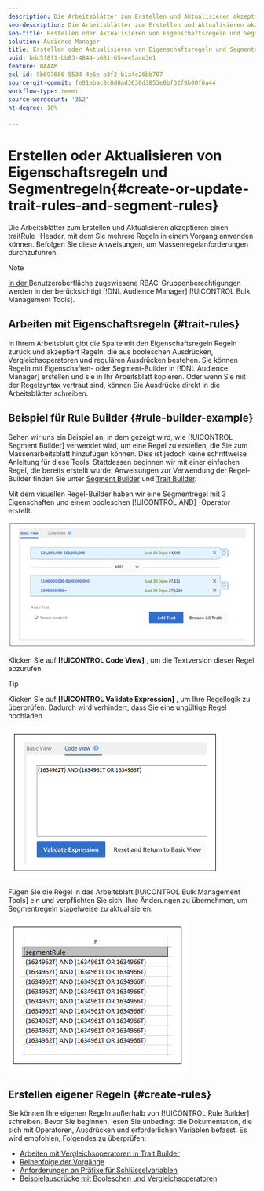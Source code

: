```yaml
---
description: Die Arbeitsblätter zum Erstellen und Aktualisieren akzeptieren einen traitRule -Header, mit dem Sie mehrere Regeln in einem Vorgang anwenden können. Befolgen Sie diese Anweisungen, um Massenregelanforderungen durchzuführen.
seo-description: Die Arbeitsblätter zum Erstellen und Aktualisieren akzeptieren einen traitRule -Header, mit dem Sie mehrere Regeln in einem Vorgang anwenden können. Befolgen Sie diese Anweisungen, um Massenregelanforderungen durchzuführen.
seo-title: Erstellen oder Aktualisieren von Eigenschaftsregeln und Segmentregeln
solution: Audience Manager
title: Erstellen oder Aktualisieren von Eigenschaftsregeln und Segmentregeln
uuid: bdd5f8f1-bb83-4844-b681-654e45ace3e1
feature: BAAAM
exl-id: 9b697606-5534-4e6e-a3f2-b1a4c26bb707
source-git-commit: fe01ebac8c0d0ad3630d3853e0bf32f0b00f6a44
workflow-type: tm+mt
source-wordcount: '352'
ht-degree: 10%

---
```


# Erstellen oder Aktualisieren von Eigenschaftsregeln und Segmentregeln{#create-or-update-trait-rules-and-segment-rules}

Die Arbeitsblätter zum Erstellen und Aktualisieren akzeptieren einen traitRule -Header, mit dem Sie mehrere Regeln in einem Vorgang anwenden können. Befolgen Sie diese Anweisungen, um Massenregelanforderungen durchzuführen.

<!-- 

<p>c_bulk_rules.xml </p>

 -->

>[!NOTE]
>
>[In der ](../../features/administration/administration-overview.md) Benutzeroberfläche zugewiesene RBAC-Gruppenberechtigungen werden in der berücksichtigt  [!DNL Audience Manager]   [!UICONTROL Bulk Management Tools].

## Arbeiten mit Eigenschaftsregeln {#trait-rules}

In Ihrem Arbeitsblatt gibt die Spalte mit den Eigenschaftsregeln Regeln zurück und akzeptiert Regeln, die aus booleschen Ausdrücken, Vergleichsoperatoren und regulären Ausdrücken bestehen. Sie können Regeln mit Eigenschaften- oder Segment-Builder in [!DNL Audience Manager] erstellen und sie in Ihr Arbeitsblatt kopieren. Oder wenn Sie mit der Regelsyntax vertraut sind, können Sie Ausdrücke direkt in die Arbeitsblätter schreiben.

## Beispiel für Rule Builder {#rule-builder-example}

Sehen wir uns ein Beispiel an, in dem gezeigt wird, wie [!UICONTROL Segment Builder] verwendet wird, um eine Regel zu erstellen, die Sie zum Massenarbeitsblatt hinzufügen können. Dies ist jedoch keine schrittweise Anleitung für diese Tools. Stattdessen beginnen wir mit einer einfachen Regel, die bereits erstellt wurde. Anweisungen zur Verwendung der Regel-Builder finden Sie unter [Segment Builder](../../features/segments/segment-builder.md) und [Trait Builder](../../features/traits/about-trait-builder.md).

Mit dem visuellen Regel-Builder haben wir eine Segmentregel mit 3 Eigenschaften und einem booleschen [!UICONTROL AND] -Operator erstellt.

![](assets/visualrule.png)

Klicken Sie auf **[!UICONTROL Code View]** , um die Textversion dieser Regel abzurufen.

>[!TIP]
>
>Klicken Sie auf **[!UICONTROL Validate Expression]** , um Ihre Regellogik zu überprüfen. Dadurch wird verhindert, dass Sie eine ungültige Regel hochladen.

![](assets/coderule.png)

Fügen Sie die Regel in das Arbeitsblatt [!UICONTROL Bulk Management Tools] ein und verpflichten Sie sich, Ihre Änderungen zu übernehmen, um Segmentregeln stapelweise zu aktualisieren.

![](assets/segmentrule.png)

## Erstellen eigener Regeln {#create-rules}

Sie können Ihre eigenen Regeln außerhalb von [!UICONTROL Rule Builder] schreiben. Bevor Sie beginnen, lesen Sie unbedingt die Dokumentation, die sich mit Operatoren, Ausdrücken und erforderlichen Variablen befasst. Es wird empfohlen, Folgendes zu überprüfen:

* [Arbeiten mit Vergleichsoperatoren in Trait Builder](../../features/traits/trait-comparison-operators.md)
* [Reihenfolge der Vorgänge](../../features/traits/trait-operator-precedence.md)
* [Anforderungen an Präfixe für Schlüsselvariablen](../../features/traits/trait-variable-prefixes.md)
* [Beispielausdrücke mit Booleschen und Vergleichsoperatoren](../../features/traits/trait-expression-samples.md)
